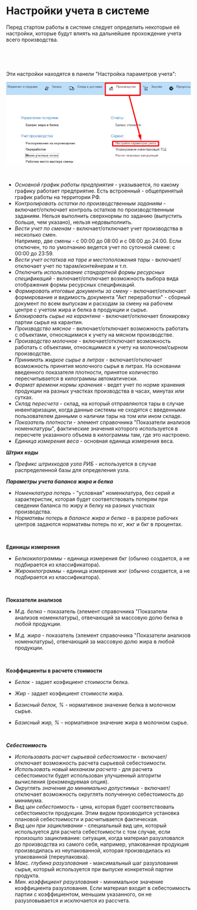 **Настройки учета в системе**
=============================

Перед стартом работы в системе следует определить некоторые её
настройки, которые будут влиять на дальнейшее прохождение учета всего
производства.

 

 

Эти настройки находятся в панели "Настройка параметров учета":

![](SettingOfAccounting.assets/drex_nastrojki_ucheta_v_sisteme_custom.png)

 

-   *Основной график работы предприятия* - указывается, по какому графику работает предприятие. Есть встроенный - общепринятый график работы на территории РФ.
-   *Контролировать остатки по производственным заданиям* - включает/отключает контроль остатков по производственным заданиям. Нельзя выполнить сверхнормы по заданию (выпустить больше, чем указано), нельзя недовыполнить.
-   *Вести учет по сменам* - включает/отключает учет производства в несколько смен.  
    Например, две смены - с 00:00 до 08:00 и с 08:00 до 24:00. Если отключен, то по умолчанию ведется учет по суточной смене: с 00:00 до 23:59.
-   *Вести учет остатков на таре и местоположения тары* - включает/отключает учет по тарам/контейнерам и т.п.
-   *Отключить использование стандартной формы ресурсных спецификаций* - включает/отключает возможность выбора вида отображения формы ресурсных спецификаций.
-   *Формировать итоговые документы за смену* - включает/отключает формирование и видимость документа "Акт переработки" - сборный документ по всем выпускам и расходам за смену на рабочем центре с учетом жира и белка в продукции и сырье.
-   *Блокировать сырье на карантине* - включает/отключает блокировку партии сырья на карантин.
-   *Производство мясное* - включает/отключает возможность работать с объектами, относящимися к учету на мясном производстве.
-   *Производство молочное* - включает/отключает возможность работать с объектами, относящимися к учету на молочном/сырном производстве.
-   *Принимать жидкое сырье в литрах* - включает/отключает возможность принятия молочного сырья в литрах. На основании введенного показателя плотности, принятое количество пересчитывается в килограммы автоматически.
-   *Формат времени нормы хранения* - ведет учет по норме хранения продукции на разных участках производства в часах, минутах или сутках.
-   *Склад пересчета* - склад, на который отправляются тары в случае инвентаризации, когда данные системы не сходятся с введенными пользователем данными о наличии тары на том или ином складе.
-   *Показатель плотности* - элемент справочника "Показатели анализов номенклатуры", фактические значения которого используется в пересчете указанного объема в килограммы там, где это настроено.
-   *Единица измерения веса* - основная единица измерения веса.



***Штрих коды***

-   *Префикс штрихкодов узла РИБ* - используется в случае распределенной базы для определения узла.



***Параметры учета баланса жира и белка***

-   *Номенклатура потерь* - "условная" номенклатура, без серий и
    характеристик, которая будет соответствовать потерям при сведении баланса по жиру и белку на разных участках производства.
-   *Нормативы потерь в балансе жира и белка* - в разрезе рабочих центров задаются нормативы потерь по кг, жкг и бкг в процентах.

 

**Единицы измерения**

-   *Белкокилограммы* - единица измерения бкг (обычно создается, а не подбирается из классификатора).
-   *Жирокилограммы* - единица измерения жкг (обычно создается, а не подбирается из классификатора).

 

**Показатели анализов**

-   *М.д. белка* - показатель (элемент справочника "Показатели анализов номенклатуры), отвечающий за массовую долю белка в любой продукции.

-   *М.д. жира* - показатель (элемент справочника "Показатели анализов номенклатуры), отвечающий за массовую долю жира в любой продукции.

 

**Коэффициенты в расчете стоимости**

-   *Белок* - задает коэфициент стоимости белка.

-   *Жир* - задает коэфициент стоимости жира.
-   *Базисный белок, %* - нормативное значение белка в молочном сырье.
-   *Базисный жир, %* - нормативное значение жира в молочном сырье.

 

***Себестоимость***

-   *Использовать расчет сырьевой себестоимости* - включает/отключает возможность расчета сырьевой себестоимости.
-   *Использовать новый механизм расчета* - для расчета себестоимости будет использован улучшенный алгоритм вычисления (рекомендуемая опция).
 -  *Округлять значения до минимально допустимых* - включает/отключает возможность округлять полученную себестоимость до минимума.
-   *Вид цен себестоимость* - цена, которая будет соответствовать себестоимости продукции. Этим видом производится установка плановой себестоимости и расчитывается фактическая.
-   *Вид цен при зацикливании* - специальный вид цен, который используется для расчета себестоимости с том случае, если произошло зацикливание: ситуация, когда материал разузловался до производства из самого себя, например, упакованная продукция производилась из неупакованной, которая производилась из упакованной (переупаковка).
-   *Макс. глубина разузлования* - максимальный шаг разузлования сырья, который используется при выпуске конкретной партии продукта.
-   *Мин. коэффициент разузлования* - минимальное значение коэффициента разузлования. Если материал входит в себестоимость партии с коэффициентом, меньшим указанного, он не разузловывается и исключается из рассчета.

